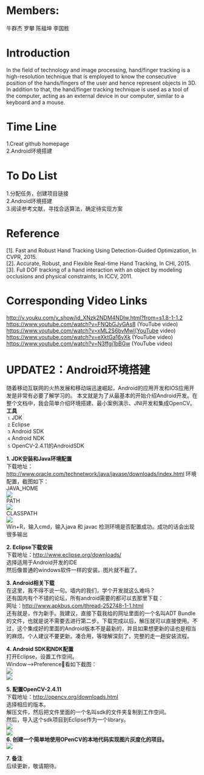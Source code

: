 # Members: 
牛群杰 罗攀 陈福坤 李国胜
# Introduction
In the field of technology and image processing, hand/finger tracking is 
a high-resolution technique that is employed to know the consecutive position 
of the hands/fingers of the user and hence represent objects in 3D. In addition 
to that, the hand/finger tracking technique is used as a tool of the computer, 
acting as an external device in our computer, similar to a keyboard and 
a mouse.      
# Time Line      
1.Creat github homepage                 
2.Android环境搭建                 
# To Do List
1.分配任务，创建项目链接                     
2.Android环境搭建           
3.阅读参考文献，寻找合适算法，确定待实现方案             

# Reference
[1]. Fast and Robust Hand Tracking Using Detection-Guided Optimization, In CVPR, 2015.     
[2]. Accurate, Robust, and Flexible Real-time Hand Tracking, In CHI, 2015.      
[3]. Full DOF tracking of a hand interaction with an object by modeling occlusions and physical constraints, In ICCV, 2011.     

# Corresponding Video Links
http://v.youku.com/v_show/id_XNzk2NDM4NDIw.html?from=s1.8-1-1.2     
https://www.youtube.com/watch?v=FNQbGJyGAs8 (YouTube video)     
https://www.youtube.com/watch?v=xML2S6bvMwI(YouTube video)     
https://www.youtube.com/watch?v=eXktGa16yXk (YouTube video)     
https://www.youtube.com/watch?v=N3ffgj1bBGw (YouTube video)    

# UPDATE2：Android环境搭建
随着移动互联网的火热发展和移动端迅速崛起，Android的应用开发和IOS应用开发是非常有必要了解学习的。
本文就是为了从最基本的开始介绍Android开发。在整个文档中，我会简单介绍环境搭建、最小案例演示、JNI开发和集成OpenCV。      
**工具**        
⒈JDK    
⒉Eclipse   
⒊Android SDK   
⒋Android NDK   
⒌OpenCV-2.4.11的AndroidSDK      

**1. JDK安装和Java环境配置**      
下载地址：http://www.oracle.com/technetwork/java/javase/downloads/index.html
环境配置，截图如下：   
JAVA_HOME   
![](https://github.com/philniu/philniu.github.io/blob/master/AndroidPictures/1.png)                
PATH     
![](https://github.com/philniu/philniu.github.io/blob/master/AndroidPictures/2.png)         
CLASSPATH    
![](https://github.com/philniu/philniu.github.io/blob/master/AndroidPictures/3.png)                                         
Win+R，输入cmd，输入java 和 javac 检测环境是否配置成功。成功的话会出现很多输出      

**2. Eclipse下载安装**     
下载地址：http://www.eclipse.org/downloads/    
选择适用于Android开发的IDE      
然后像普通的windows软件一样的安装。图片就不截了。    

**3. Android相关下载**                
在这里，我不得不说一句。墙内的我们，学个开发就这么难吗？   
还有国内有个不错的论坛，所有android需要的都可以去那里下载：   
网址：http://www.apkbus.com/thread-252748-1-1.html    
还有就是，作为新手。我建议，直接下载我给的网址里面的一个名叫ADT Bundle的文件，也就是说不需要去进行第二步。下载完成以后，解压就可以直接使用。不过，这个集成好的里面的Android版本不是最新的，并且如果想更新的话也是相当的麻烦。个人建议不要更新。凑合用，等理解深刻了，完整的走一趟安装流程。     

**4. Android SDK和NDK配置**         
打开Eclipse，设置工作空间。      
Window—>Preference看如下截图：     
![](https://github.com/philniu/philniu.github.io/blob/master/AndroidPictures/4.png)                                    
![](https://github.com/philniu/philniu.github.io/blob/master/AndroidPictures/5.png)                                         

**5. 配置OpenCV-2.4.11**        
下载地址：http://opencv.org/downloads.html    
选择相应的版本。    
解压文件，然后把文件里面的一个名叫sdk的文件夹复制到工作空间。        
然后，导入这个sdk项目到Eclipse作为一个library。      
![](https://github.com/philniu/philniu.github.io/blob/master/AndroidPictures/6.png)                            
![](https://github.com/philniu/philniu.github.io/blob/master/AndroidPictures/7.png)                                                
**6. 创建一个简单地使用OPenCV的本地代码实现图片灰度化的项目。**                                         
![](https://github.com/philniu/philniu.github.io/blob/master/AndroidPictures/8.png)                                                                               

**7. 备注**                    
后续更新，敬请期待。                

       




